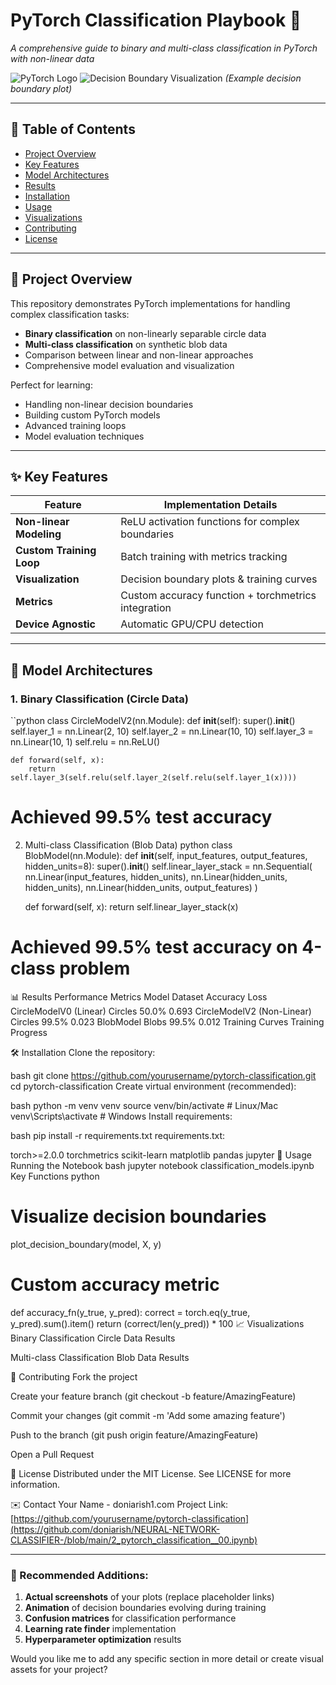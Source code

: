 # PyTorch Classification Playbook 🚀

*A comprehensive guide to binary and multi-class classification in PyTorch with non-linear data*

![PyTorch Logo](https://pytorch.org/assets/images/pytorch-logo.png)
![Decision Boundary Visualization](https://i.imgur.com/Jb4QZk9.png) *(Example decision boundary plot)*

---

## 📌 Table of Contents
- [Project Overview](#-project-overview)
- [Key Features](#-key-features)
- [Model Architectures](#-model-architectures)
- [Results](#-results)
- [Installation](#-installation)
- [Usage](#-usage)
- [Visualizations](#-visualizations)
- [Contributing](#-contributing)
- [License](#-license)

---

## 🎯 Project Overview

This repository demonstrates PyTorch implementations for handling complex classification tasks:
- **Binary classification** on non-linearly separable circle data
- **Multi-class classification** on synthetic blob data
- Comparison between linear and non-linear approaches
- Comprehensive model evaluation and visualization

Perfect for learning:
- Handling non-linear decision boundaries
- Building custom PyTorch models
- Advanced training loops
- Model evaluation techniques

---

## ✨ Key Features

| Feature | Implementation Details |
|---------|-----------------------|
| **Non-linear Modeling** | ReLU activation functions for complex boundaries |
| **Custom Training Loop** | Batch training with metrics tracking |
| **Visualization** | Decision boundary plots & training curves |
| **Metrics** | Custom accuracy function + torchmetrics integration |
| **Device Agnostic** | Automatic GPU/CPU detection |

---

## 🧠 Model Architectures

### 1. Binary Classification (Circle Data)
``python
class CircleModelV2(nn.Module):
    def __init__(self):
        super().__init__()
        self.layer_1 = nn.Linear(2, 10)
        self.layer_2 = nn.Linear(10, 10)
        self.layer_3 = nn.Linear(10, 1)
        self.relu = nn.ReLU()
        
    def forward(self, x):
        return self.layer_3(self.relu(self.layer_2(self.relu(self.layer_1(x))))

# Achieved 99.5% test accuracy
2. Multi-class Classification (Blob Data)
python
class BlobModel(nn.Module):
    def __init__(self, input_features, output_features, hidden_units=8):
        super().__init__()
        self.linear_layer_stack = nn.Sequential(
            nn.Linear(input_features, hidden_units),
            nn.Linear(hidden_units, hidden_units),
            nn.Linear(hidden_units, output_features)
        )
        
    def forward(self, x):
        return self.linear_layer_stack(x)

# Achieved 99.5% test accuracy on 4-class problem
📊 Results
Performance Metrics
Model	Dataset	Accuracy	Loss
CircleModelV0 (Linear)	Circles	50.0%	0.693
CircleModelV2 (Non-Linear)	Circles	99.5%	0.023
BlobModel	Blobs	99.5%	0.012
Training Curves
Training Progress

🛠 Installation
Clone the repository:

bash
git clone https://github.com/yourusername/pytorch-classification.git
cd pytorch-classification
Create virtual environment (recommended):

bash
python -m venv venv
source venv/bin/activate  # Linux/Mac
venv\Scripts\activate     # Windows
Install requirements:

bash
pip install -r requirements.txt
requirements.txt:

torch>=2.0.0
torchmetrics
scikit-learn
matplotlib
pandas
jupyter
🚀 Usage
Running the Notebook
bash
jupyter notebook classification_models.ipynb
Key Functions
python
# Visualize decision boundaries
plot_decision_boundary(model, X, y)

# Custom accuracy metric
def accuracy_fn(y_true, y_pred):
    correct = torch.eq(y_true, y_pred).sum().item()
    return (correct/len(y_pred)) * 100
📈 Visualizations
Binary Classification
Circle Data Results

Multi-class Classification
Blob Data Results

🤝 Contributing
Fork the project

Create your feature branch (git checkout -b feature/AmazingFeature)

Commit your changes (git commit -m 'Add some amazing feature')

Push to the branch (git push origin feature/AmazingFeature)

Open a Pull Request

📜 License
Distributed under the MIT License. See LICENSE for more information.

✉️ Contact
Your Name - doniarish1.com
Project Link: [https://github.com/yourusername/pytorch-classification](https://github.com/doniarish/NEURAL-NETWORK-CLASSIFIER-/blob/main/2_pytorch_classification__00.ipynb)


---

### 🎨 Recommended Additions:
1. **Actual screenshots** of your plots (replace placeholder links)
2. **Animation** of decision boundaries evolving during training
3. **Confusion matrices** for classification performance
4. **Learning rate finder** implementation
5. **Hyperparameter optimization** results

Would you like me to add any specific section in more detail or create visual assets for your project?

